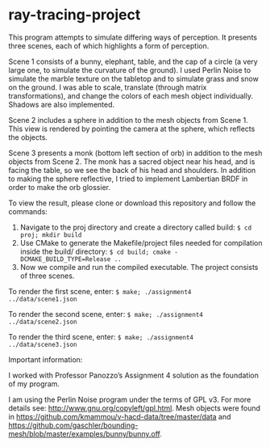 # ray-tracing-project

This program attempts to simulate differing ways of perception. It presents three scenes, each of which highlights a form of perception.

Scene 1 consists of a bunny, elephant, table, and the cap of a circle (a very large one, to simulate the curvature of the ground). I used Perlin Noise to simulate the marble texture on the tabletop and to simulate grass and snow on the ground. I was able to scale, translate (through matrix transformations), and change the colors of each mesh object individually. Shadows are also implemented.

Scene 2 includes a sphere in addition to the mesh objects from Scene 1. This view is rendered by pointing the camera at the sphere, which reflects the objects. 

Scene 3 presents a monk (bottom left section of orb) in addition to the mesh objects from Scene 2. The monk has a sacred object near his head, and is facing the table, so we see the back of his head and shoulders. In addition to making the sphere reflective, I tried to implement Lambertian BRDF in order to make the orb glossier. 




To view the result, please clone or download this repository and follow the commands:

1. Navigate to the proj directory and create a directory called build:
  ```$ cd proj; mkdir build```
2. Use CMake to generate the Makefile/project files needed for compilation inside the build/ directory:
  ```$ cd build; cmake -DCMAKE_BUILD_TYPE=Release ..```
3. Now we compile and run the compiled executable. The project consists of three scenes. 

  To render the first scene, enter:
  ```$ make; ./assignment4 ../data/scene1.json```

  To render the second scene, enter:
  ```$ make; ./assignment4 ../data/scene2.json```

  To render the third scene, enter:
  ```$ make; ./assignment4 ../data/scene3.json```




Important information:

I worked with Professor Panozzo’s Assignment 4 solution as the foundation of my program.

I am using the Perlin Noise program under the terms of GPL v3. For more details see:
http://www.gnu.org/copyleft/gpl.html.
Mesh objects were found in https://github.com/kmammou/v-hacd-data/tree/master/data and https://github.com/gaschler/bounding-mesh/blob/master/examples/bunny/bunny.off.
